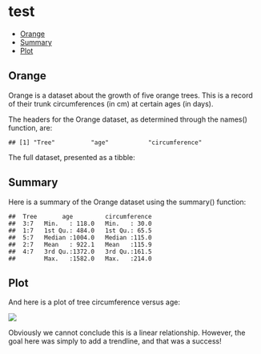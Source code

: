 test
================

  - [Orange](#orange)
  - [Summary](#summary)
  - [Plot](#plot)

## Orange

Orange is a dataset about the growth of five orange trees. This is a
record of their trunk circumferences (in cm) at certain ages (in days).

The headers for the Orange dataset, as determined through the names()
function, are:

    ## [1] "Tree"          "age"           "circumference"

The full dataset, presented as a tibble:

<!--html_preserve-->

<div id="htmlwidget-a77e04797d05e1840e3a" class="datatables html-widget" style="width:100%;height:auto;">

</div>

<script type="application/json" data-for="htmlwidget-a77e04797d05e1840e3a">{"x":{"filter":"none","data":[["1","2","3","4","5","6","7","8","9","10","11","12","13","14","15","16","17","18","19","20","21","22","23","24","25","26","27","28","29","30","31","32","33","34","35"],["1","1","1","1","1","1","1","2","2","2","2","2","2","2","3","3","3","3","3","3","3","4","4","4","4","4","4","4","5","5","5","5","5","5","5"],[118,484,664,1004,1231,1372,1582,118,484,664,1004,1231,1372,1582,118,484,664,1004,1231,1372,1582,118,484,664,1004,1231,1372,1582,118,484,664,1004,1231,1372,1582],[30,58,87,115,120,142,145,33,69,111,156,172,203,203,30,51,75,108,115,139,140,32,62,112,167,179,209,214,30,49,81,125,142,174,177]],"container":"<table class=\"display\">\n  <thead>\n    <tr>\n      <th> <\/th>\n      <th>Tree<\/th>\n      <th>age<\/th>\n      <th>circumference<\/th>\n    <\/tr>\n  <\/thead>\n<\/table>","options":{"columnDefs":[{"className":"dt-right","targets":[2,3]},{"orderable":false,"targets":0}],"order":[],"autoWidth":false,"orderClasses":false}},"evals":[],"jsHooks":[]}</script>

<!--/html_preserve-->

## Summary

Here is a summary of the Orange dataset using the summary() function:

    ##  Tree       age         circumference  
    ##  3:7   Min.   : 118.0   Min.   : 30.0  
    ##  1:7   1st Qu.: 484.0   1st Qu.: 65.5  
    ##  5:7   Median :1004.0   Median :115.0  
    ##  2:7   Mean   : 922.1   Mean   :115.9  
    ##  4:7   3rd Qu.:1372.0   3rd Qu.:161.5  
    ##        Max.   :1582.0   Max.   :214.0

## Plot

And here is a plot of tree circumference versus age:

![](test_files/figure-gfm/plot-1.png)<!-- -->

Obviously we cannot conclude this is a linear relationship. However, the
goal here was simply to add a trendline, and that was a success\!
